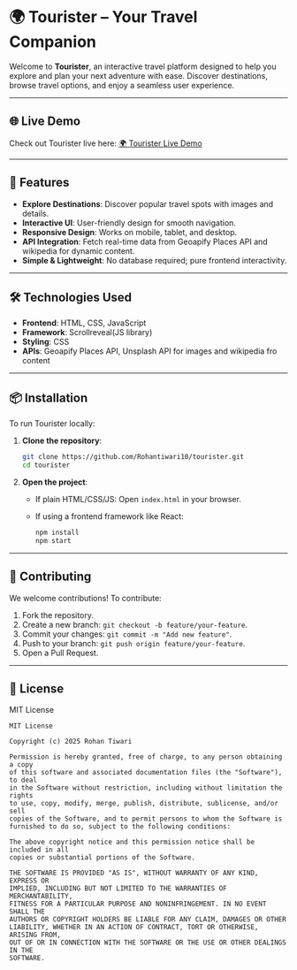 # 🌍 Tourister – Your Travel Companion

Welcome to **Tourister**, an interactive travel platform designed to help you explore and plan your next adventure with ease. Discover destinations, browse travel options, and enjoy a seamless user experience.

---

## 🌐 Live Demo

Check out Tourister live here: [🌍 Tourister Live Demo](https://your-username.github.io/tourister/)


---

## 🚀 Features

* **Explore Destinations**: Discover popular travel spots with images and details.
* **Interactive UI**: User-friendly design for smooth navigation.
* **Responsive Design**: Works on mobile, tablet, and desktop.
* **API Integration**: Fetch real-time data from Geoapify Places API and wikipedia for dynamic content.
* **Simple & Lightweight**: No database required; pure frontend interactivity.

---

## 🛠️ Technologies Used

* **Frontend**: HTML, CSS, JavaScript
* **Framework**: Scrollreveal(JS library)
* **Styling**: CSS
* **APIs**: Geoapify Places API, Unsplash API for images and wikipedia fro content

---

## 📦 Installation

To run Tourister locally:

1. **Clone the repository**:

   ```bash
   git clone https://github.com/Rohantiwari10/tourister.git
   cd tourister
   ```

2. **Open the project**:

   * If plain HTML/CSS/JS: Open `index.html` in your browser.
   * If using a frontend framework like React:

     ```bash
     npm install
     npm start
     ```

---


## 🤝 Contributing

We welcome contributions! To contribute:

1. Fork the repository.
2. Create a new branch: `git checkout -b feature/your-feature`.
3. Commit your changes: `git commit -m "Add new feature"`.
4. Push to your branch: `git push origin feature/your-feature`.
5. Open a Pull Request.

---

## 📄 License

MIT License

```
MIT License

Copyright (c) 2025 Rohan Tiwari

Permission is hereby granted, free of charge, to any person obtaining a copy
of this software and associated documentation files (the "Software"), to deal
in the Software without restriction, including without limitation the rights
to use, copy, modify, merge, publish, distribute, sublicense, and/or sell
copies of the Software, and to permit persons to whom the Software is
furnished to do so, subject to the following conditions:

The above copyright notice and this permission notice shall be included in all
copies or substantial portions of the Software.

THE SOFTWARE IS PROVIDED "AS IS", WITHOUT WARRANTY OF ANY KIND, EXPRESS OR
IMPLIED, INCLUDING BUT NOT LIMITED TO THE WARRANTIES OF MERCHANTABILITY,
FITNESS FOR A PARTICULAR PURPOSE AND NONINFRINGEMENT. IN NO EVENT SHALL THE
AUTHORS OR COPYRIGHT HOLDERS BE LIABLE FOR ANY CLAIM, DAMAGES OR OTHER
LIABILITY, WHETHER IN AN ACTION OF CONTRACT, TORT OR OTHERWISE, ARISING FROM,
OUT OF OR IN CONNECTION WITH THE SOFTWARE OR THE USE OR OTHER DEALINGS IN THE
SOFTWARE.
```

